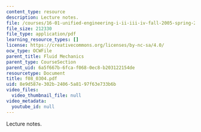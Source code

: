 ```yaml
---
content_type: resource
description: Lecture notes.
file: /courses/16-01-unified-engineering-i-ii-iii-iv-fall-2005-spring-2006/8e9d587e302b24065a8197f63e733b6b_f08_0304.pdf
file_size: 212330
file_type: application/pdf
learning_resource_types: []
license: https://creativecommons.org/licenses/by-nc-sa/4.0/
ocw_type: OCWFile
parent_title: Fluid Mechanics
parent_type: CourseSection
parent_uid: 6a5f667b-6fca-f068-0ec8-b203122154de
resourcetype: Document
title: f08_0304.pdf
uid: 8e9d587e-302b-2406-5a81-97f63e733b6b
video_files:
  video_thumbnail_file: null
video_metadata:
  youtube_id: null
---
```

Lecture notes.